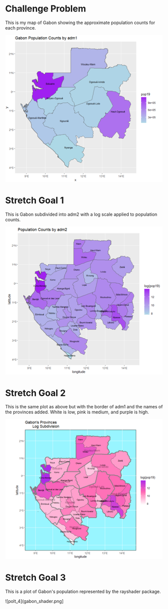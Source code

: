 # Challenge Problem
This is my map of Gabon showing the approximate population counts for each province.

![plot_1](gabon_pop_counts.png)

# Stretch Goal 1
This is Gabon subdivided into adm2 with a log scale applied to population counts.

![plot_2](gabon_stretch1.png)


# Stretch Goal 2
This is the same plot as above but with the border of adm1 and the names of the provinces added.  White is low, pink is medium, and purple is high.

![plot_3](gabon_stretch2.png)


# Stretch Goal 3
This is a plot of Gabon's population represented by the rayshader package.

![polt_4](gabon_shader.png]
